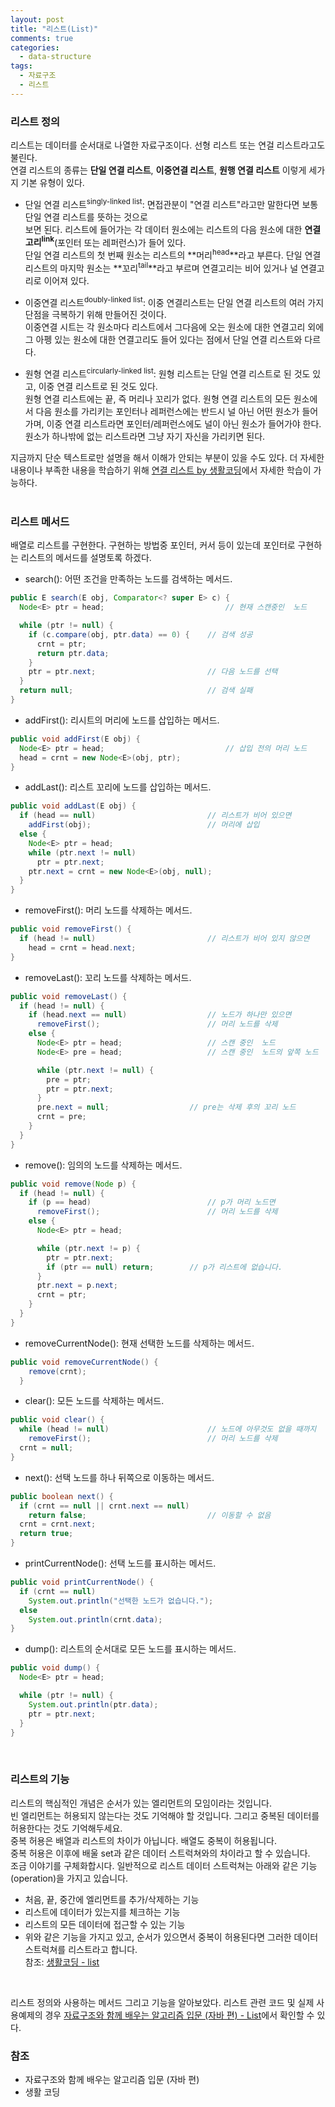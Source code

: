 ```yaml
---
layout: post
title: "리스트(List)"
comments: true
categories: 
  - data-structure
tags: 
  - 자료구조
  - 리스트
---
```


### 리스트 정의

리스트는 데이터를 순서대로 나열한 자료구조이다. 선형 리스트 또는 연걸 리스트라고도 불린다.   
연결 리스트의 종류는 **단일 연결 리스트**, **이중연결 리스트**, **원행 연결 리스트** 이렇게 세가지 기본 유형이 있다.   

- 단일 연결 리스트<sup>singly-linked list</sup>: 면접관분이 "연결 리스트"라고만 말한다면 보통 단일 연결 리스트를 뜻하는 것으로   
보면 된다. 리스트에 들어가는 각 데이터 원소에는 리스트의 다음 원소에 대한 **연결고리<sup>link</sup>**(포인터 또는 레퍼런스)가 들어 있다.   
단일 연결 리스트의 첫 번째 원소는 리스트의 **머리<sup>head</sup>**라고 부른다. 단일 연결 리스트의 마지막 원소는 **꼬리<sup>tail</sup>**라고 부르며 연결고리는 비어 있거나 널 연결고리로 이어져 있다.   

- 이중연결 리스트<sup>doubly-linked list</sup>: 이중 연결리스트는 단일 연결 리스트의 여러 가지 단점을 극복하기 위해 만들어진 것이다.   
이중연결 시트는 각 원소마다 리스트에서 그다음에 오는 원소에 대한 연결고리 외에 그 아펭 있는 원소에 대한 연결고리도 들어 있다는 점에서 단일 연결 리스트와 다르다.   

- 원형 연결 리스트<sup>circularly-linked list</sup>: 원형 리스트는 단일 연결 리스트로 된 것도 있고, 이중 연결 리스트로 된 것도 있다.   
원형 연결 리스트에는 끝, 즉 머리나 꼬리가 없다. 원형 연결 리스트의 모든 원소에서 다음 원소를 가리키는 포인터나 레퍼런스에는 반드시 널 아닌 어떤 원소가 들어가며, 이중 연결 리스트라면 포인터/레퍼런스에도 널이 아닌 원소가 들어가야 한다. 원소가 하나밖에 없는 리스트라면 그냥 자기 자신을 가리키면 된다.

지금까지 단순 텍스트로만 설명을 해서 이해가 안되는 부분이 있을 수도 있다. 더 자세한 내용이나 부족한 내용을 학습하기 위해
[연결 리스트 by 생활코딩](https://opentutorials.org/module/1335/8821)에서 자세한 학습이 가능하다.   
<br>

### 리스트 메서드

배열로 리스트를 구현한다. 구현하는 방법중 포인터, 커서 등이 있는데 포인터로 구현하는 리스트의 메서드를 설명토록 하겠다.   

- search(): 어떤 조건을 만족하는 노드를 검색하는 메서드.   
```java
public E search(E obj, Comparator<? super E> c) {
  Node<E> ptr = head;							// 현재 스캔중인  노드

  while (ptr != null) {
    if (c.compare(obj, ptr.data) == 0) {	// 검색 성공
      crnt = ptr;
      return ptr.data;
    }
    ptr = ptr.next;							// 다음 노드를 선택
  }
  return null;								// 검색 실패
}
```

- addFirst(): 리시트의 머리에 노드를 삽입하는 메서드.   
```java
public void addFirst(E obj) {
  Node<E> ptr = head;							// 삽입 전의 머리 노드
  head = crnt = new Node<E>(obj, ptr);
}
```

- addLast(): 리스트 꼬리에 노드를 삽입하는 메서드.   
```java
public void addLast(E obj) {
  if (head == null)							// 리스트가 비어 있으면 
    addFirst(obj);							// 머리에 삽입
  else {
    Node<E> ptr = head;
    while (ptr.next != null)
      ptr = ptr.next;
    ptr.next = crnt = new Node<E>(obj, null);
  }
}
```

- removeFirst(): 머리 노드를 삭제하는 메서드.   
```java
public void removeFirst() {
  if (head != null)							// 리스트가 비어 있지 않으면
    head = crnt = head.next;
}
```

- removeLast(): 꼬리 노드를 삭제하는 메서드.   
```java
public void removeLast() {
  if (head != null) {
    if (head.next == null)					// 노드가 하나만 있으면
      removeFirst();						// 머리 노드를 삭제
    else {
      Node<E> ptr = head;					// 스캔 중인  노드
      Node<E> pre = head;					// 스캔 중인  노드의 앞쪽 노드

      while (ptr.next != null) {
        pre = ptr;
        ptr = ptr.next;
      }
      pre.next = null;					// pre는 삭제 후의 꼬리 노드
      crnt = pre;
    }
  }
}
```

- remove(): 임의의 노드를 삭제하는 메서드.   
```java
public void remove(Node p) {
  if (head != null) {
    if (p == head)							// p가 머리 노드면
      removeFirst();						// 머리 노드를 삭제
    else {
      Node<E> ptr = head;

      while (ptr.next != p) {
        ptr = ptr.next;
        if (ptr == null) return;		// p가 리스트에 없습니다.  
      }
      ptr.next = p.next;
      crnt = ptr;
    }
  }
}
```

- removeCurrentNode(): 현재 선택한 노드를 삭제하는 메서드.   
```java
public void removeCurrentNode() {
    remove(crnt);
  }
```

- clear(): 모든 노드를 삭제하는 메서드.   
```java
public void clear() {
  while (head != null)						// 노드에 아무것도 없을 때까지
    removeFirst();							// 머리 노드를 삭제
  crnt = null;
}
```

- next(): 선택 노드를 하나 뒤쪽으로 이동하는 메서드.   
```java
public boolean next() {
  if (crnt == null || crnt.next == null)
    return false;							// 이동할 수 없음
  crnt = crnt.next;
  return true;
}
```

- printCurrentNode(): 선택 노드를 표시하는 메서드.   
```java
public void printCurrentNode() {
  if (crnt == null)
    System.out.println("선택한 노드가 없습니다.");
  else
    System.out.println(crnt.data);
}
```

- dump(): 리스트의 순서대로 모든 노드를 표시하는 메서드.   
```java
public void dump() {
  Node<E> ptr = head;

  while (ptr != null) {
    System.out.println(ptr.data);
    ptr = ptr.next;
  }
}
```   
<br>

### 리스트의 기능

리스트의 핵심적인 개념은 순서가 있는 엘리먼트의 모임이라는 것입니다.   
빈 엘리먼트는 허용되지 않는다는 것도 기억해야 할 것입니다. 그리고 중복된 데이터를 허용한다는 것도 기억해두세요.    
중복 허용은 배열과 리스트의 차이가 아닙니다. 배열도 중복이 허용됩니다.    
중복 허용은 이후에 배울 set과 같은 데이터 스트럭쳐와의 차이라고 할 수 있습니다.   
조금 이야기를 구체화합시다. 일반적으로 리스트 데이터 스트럭쳐는 아래와 같은 기능(operation)을 가지고 있습니다.   
- 처음, 끝, 중간에 엘리먼트를 추가/삭제하는 기능
- 리스트에 데이터가 있는지를 체크하는 기능
- 리스트의 모든 데이터에 접근할 수 있는 기능
- 위와 같은 기능을 가지고 있고, 순서가 있으면서 중복이 허용된다면 그러한 데이터 스트럭쳐를 리스트라고 합니다.   
참조: [생활코딩 - list](https://opentutorials.org/module/1335/8636)   
<br>

리스트 정의와 사용하는 메서드 그리고 기능을 알아보았다. 리스트 관련 코드 및 실제 사용예제의 경우 [자료구조와 함께 배우는 알고리즘 입문 (자바 편) - List](https://github.com/jun7343/easyspub-java/tree/master/chap09)에서 확인할 수 있다.   

### 참조
- 자료구조와 함께 배우는 알고리즘 입문 (자바 편)
- 생활 코딩




